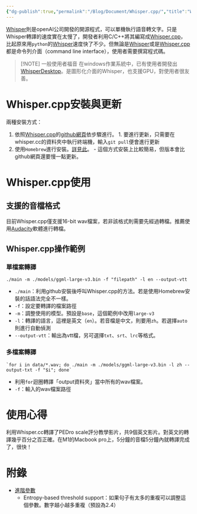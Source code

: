 ```yaml
---
{"dg-publish":true,"permalink":"/Blog/Document/Whisper.cpp/","title":"Whisper.cpp操作心得","tags":["ai","guideline","research","method"],"created":"2024-06-14T14:20","updated":"2024-12-22T16:53"}
---
```



[Whisper](https://github.com/openai/whisper)則是openAI公司開發的開源程式，可以單機執行語音轉文字。只是Whisper轉譯的速度實在太慢了，開發者利用C/C++將其編寫成[Whisper.cpp](https://github.com/ggerganov/whisper.cpp)，比起原來用`python`的[Whisper](https://github.com/openai/whisper)速度快了不少。但無論是[Whisper](https://github.com/openai/whisper)或是[Whisper.cpp](https://github.com/ggerganov/whisper.cpp)都是命令列介面（command line interface），使用者需要撰寫程式碼。

> [!NOTE] 一般使用者福音
> 在windows作業系統中，已有使用者開發出[WhisperDesktop](https://github.com/Const-me/Whisper)。是圖形化介面的Whisper，也支援GPU，對使用者很友善。

# Whisper.cpp安裝與更新

兩種安裝方式：

1. 依照[Whisper.cpp](https://github.com/ggerganov/whisper.cpp)的[github網頁](https://github.com/ggerganov/whisper.cpp)依步驟進行。
		1. 要進行更新，只需要在whisper.cc的資料夾中執行終端機，輸入`git pull`便會進行更新
2. 使用`Homebrew`進行安裝。[詳見此](https://formulae.brew.sh/formula/whisper-cpp)。
		- 這個方式安裝上比較簡易，但版本會比github網頁還要慢一點更新。

# Whisper.cpp使用

## 支援的音檔格式

目前Whisper.cpp僅支援16-bit wav檔案，若非該格式則需要先經過轉檔。推薦使用[Audacity](https://www.audacityteam.org/)軟體進行轉檔。

## Whisper.cpp操作範例

### 單檔案轉譯

```
./main -m ./models/ggml-large-v3.bin -f "filepath" -l en --output-vtt
```

- `./main`：利用github安裝後呼叫Whisper.cpp的方法。若是使用Homebrew安裝的話語法完全不一樣。
- `-f`：設定要轉譯的檔案路徑
- `-m`：調整使用的模型。預設是`base`，這個範例中改用`large-v3`
- `-l`：轉譯的語言，這裡是英文（`en`）。若音檔是中文，則要用`zh`。若選擇`auto`則進行自動偵測
- `--output-vtt`：輸出為vtt檔，另可選擇`txt`、`srt`、`lrc`等格式。

### 多檔案轉譯

```
`for i in data/*.wav; do ./main -m ./models/ggml-large-v3.bin -l zh --output-txt -f "$i"; done`
```

- 利用`for`迴圈轉譯「output資料夾」當中所有的wav檔案。
- `-f`：輸入的wav檔案路徑

# 使用心得

利用Whisper.cc轉譯了PEDro scale評分教學影片，共9個英文影片。對英文的轉譯幾乎百分之百正確。在M1的Macbook pro上，5分鐘的音檔5分鐘內就轉譯完成了，很快！

# 附錄

- [進階參數](https://github.com/ggerganov/whisper.cpp/pull/291)
	- Entropy-based threshold support：如果句子有太多的重複可以調整這個參數。數字越小越多重複（預設為2.4）
